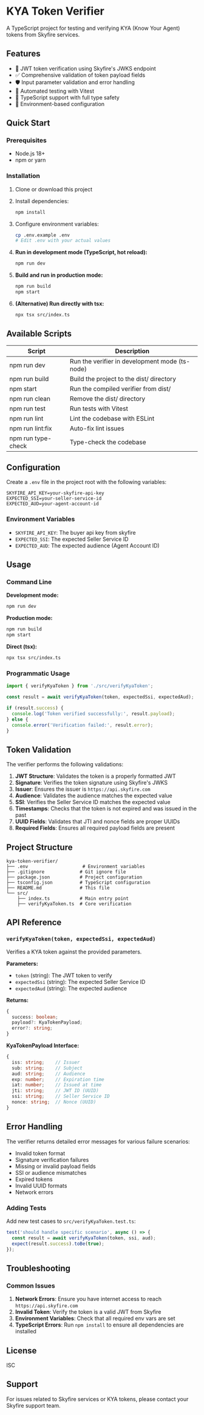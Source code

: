 # KYA Token Verifier

A TypeScript project for testing and verifying KYA (Know Your Agent) tokens from Skyfire services.

## Features

- 🔐 JWT token verification using Skyfire's JWKS endpoint
- ✅ Comprehensive validation of token payload fields
- 🛡️ Input parameter validation and error handling
- 🧪 Automated testing with Vitest
- 📝 TypeScript support with full type safety
- 🔧 Environment-based configuration

## Quick Start

### Prerequisites

- Node.js 18+
- npm or yarn

### Installation

1. Clone or download this project
2. Install dependencies:
   ```bash
   npm install
   ```

3. Configure environment variables:
   ```bash
   cp .env.example .env
   # Edit .env with your actual values
   ```

4. **Run in development mode (TypeScript, hot reload):**
   ```bash
   npm run dev
   ```

5. **Build and run in production mode:**
   ```bash
   npm run build
   npm start
   ```

6. **(Alternative) Run directly with tsx:**
   ```bash
   npx tsx src/index.ts
   ```

## Available Scripts

| Script         | Description                                 |
| --------------|---------------------------------------------|
| npm run dev   | Run the verifier in development mode (ts-node) |
| npm run build | Build the project to the dist/ directory      |
| npm start     | Run the compiled verifier from dist/          |
| npm run clean | Remove the dist/ directory                    |
| npm run test  | Run tests with Vitest                         |
| npm run lint  | Lint the codebase with ESLint                 |
| npm run lint:fix | Auto-fix lint issues                       |
| npm run type-check | Type-check the codebase                  |

## Configuration

Create a `.env` file in the project root with the following variables:

```env
SKYFIRE_API_KEY=your-skyfire-api-key
EXPECTED_SSI=your-seller-service-id
EXPECTED_AUD=your-agent-account-id
```

### Environment Variables

- `SKYFIRE_API_KEY`: The buyer api key from skyfire
- `EXPECTED_SSI`: The expected Seller Service ID
- `EXPECTED_AUD`: The expected audience (Agent Account ID)

## Usage

### Command Line

**Development mode:**
```bash
npm run dev
```

**Production mode:**
```bash
npm run build
npm start
```

**Direct (tsx):**
```bash
npx tsx src/index.ts
```

### Programmatic Usage

```typescript
import { verifyKyaToken } from './src/verifyKyaToken';

const result = await verifyKyaToken(token, expectedSsi, expectedAud);

if (result.success) {
  console.log('Token verified successfully:', result.payload);
} else {
  console.error('Verification failed:', result.error);
}
```


## Token Validation

The verifier performs the following validations:

1. **JWT Structure**: Validates the token is a properly formatted JWT
2. **Signature**: Verifies the token signature using Skyfire's JWKS
3. **Issuer**: Ensures the issuer is `https://api.skyfire.com`
4. **Audience**: Validates the audience matches the expected value
5. **SSI**: Verifies the Seller Service ID matches the expected value
6. **Timestamps**: Checks that the token is not expired and was issued in the past
7. **UUID Fields**: Validates that JTI and nonce fields are proper UUIDs
8. **Required Fields**: Ensures all required payload fields are present

## Project Structure

```
kya-token-verifier/
├── .env                    # Environment variables
├── .gitignore             # Git ignore file
├── package.json           # Project configuration
├── tsconfig.json          # TypeScript configuration
├── README.md              # This file
└── src/
    ├── index.ts           # Main entry point
    ├── verifyKyaToken.ts  # Core verification
```

## API Reference

### `verifyKyaToken(token, expectedSsi, expectedAud)`

Verifies a KYA token against the provided parameters.

**Parameters:**
- `token` (string): The JWT token to verify
- `expectedSsi` (string): The expected Seller Service ID
- `expectedAud` (string): The expected audience

**Returns:**
```typescript
{
  success: boolean;
  payload?: KyaTokenPayload;
  error?: string;
}
```

**KyaTokenPayload Interface:**
```typescript
{
  iss: string;    // Issuer
  sub: string;    // Subject
  aud: string;    // Audience
  exp: number;    // Expiration time
  iat: number;    // Issued at time
  jti: string;    // JWT ID (UUID)
  ssi: string;    // Seller Service ID
  nonce: string;  // Nonce (UUID)
}
```

## Error Handling

The verifier returns detailed error messages for various failure scenarios:

- Invalid token format
- Signature verification failures
- Missing or invalid payload fields
- SSI or audience mismatches
- Expired tokens
- Invalid UUID formats
- Network errors

### Adding Tests

Add new test cases to `src/verifyKyaToken.test.ts`:

```typescript
test('should handle specific scenario', async () => {
  const result = await verifyKyaToken(token, ssi, aud);
  expect(result.success).toBe(true);
});
```

## Troubleshooting

### Common Issues

1. **Network Errors**: Ensure you have internet access to reach `https://api.skyfire.com`
2. **Invalid Token**: Verify the token is a valid JWT from Skyfire
3. **Environment Variables**: Check that all required env vars are set
4. **TypeScript Errors**: Run `npm install` to ensure all dependencies are installed

## License

ISC

## Support

For issues related to Skyfire services or KYA tokens, please contact your Skyfire support team.